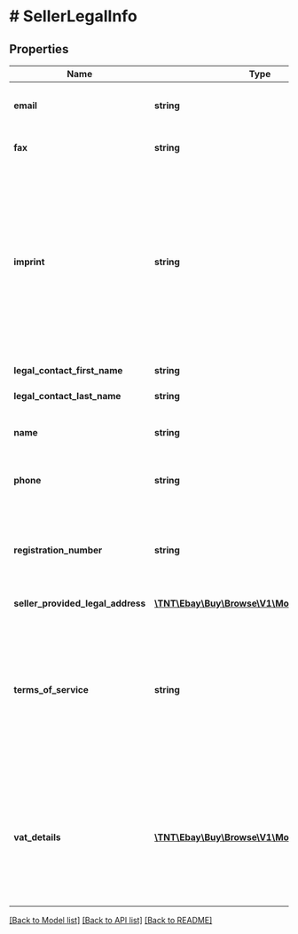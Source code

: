 # # SellerLegalInfo

## Properties

Name | Type | Description | Notes
------------ | ------------- | ------------- | -------------
**email** | **string** | The seller&#39;s business email address. | [optional]
**fax** | **string** | The seller&#39; business fax number. | [optional]
**imprint** | **string** | This is a free-form string created by the seller. This is information often found on business cards, such as address. This is information used by some countries. | [optional]
**legal_contact_first_name** | **string** | The seller&#39;s first name. | [optional]
**legal_contact_last_name** | **string** | The seller&#39;s last name. | [optional]
**name** | **string** | The name of the seller&#39;s business. | [optional]
**phone** | **string** | The seller&#39;s business phone number. | [optional]
**registration_number** | **string** | The seller&#39;s registration number. This is information used by some countries. | [optional]
**seller_provided_legal_address** | [**\TNT\Ebay\Buy\Browse\V1\Model\LegalAddress**](LegalAddress.md) |  | [optional]
**terms_of_service** | **string** | This is a free-form string created by the seller. This is the seller&#39;s terms or condition, which is in addition to the seller&#39;s return policies. | [optional]
**vat_details** | [**\TNT\Ebay\Buy\Browse\V1\Model\VatDetail[]**](VatDetail.md) | An array of the seller&#39;s VAT (value added tax) IDs and the issuing country. VAT is a tax added by some European countries. | [optional]

[[Back to Model list]](../../README.md#models) [[Back to API list]](../../README.md#endpoints) [[Back to README]](../../README.md)
